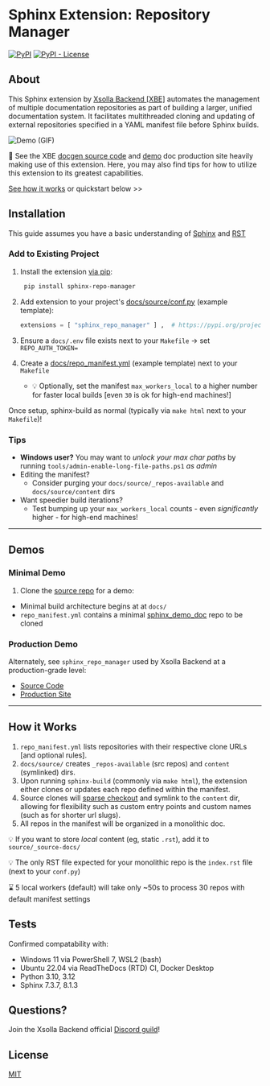 # Sphinx Extension: Repository Manager

<!-- Badges go here on the same line; PyPi doesn't support `\` or single-multi-line (it'll stack vertically) -->
[![PyPI](https://img.shields.io/pypi/v/sphinx-repo-manager)](https://pypi.org/project/sphinx-repo-manager/) [![PyPI - License](https://img.shields.io/pypi/l/sphinx-repo-manager)](https://opensource.org/licenses/MIT)

## About

This Sphinx extension by [Xsolla Backend [XBE]](https://docs.goxbe.io) automates the management of multiple
documentation repositories as part of building a larger, unified documentation system. It facilitates multithreaded
cloning and updating of external repositories specified in a YAML manifest file before Sphinx builds.

![Demo (GIF)](https://source.goxbe.io/Core/docs/sphinx_repo_manager/-/raw/master/docs/images/clone-example.gif)

📜 See the XBE [docgen source code](https://source.goxbe.io/Core/docs/xbe_static_docs)
and [demo](https://docs.goxbe.io) doc production site heavily making use of this extension.
Here, you may also find tips for how to utilize this extension to its greatest capabilities.

[See how it works](#how-it-works) or quickstart below >>

## Installation

This guide assumes you have a basic understanding of [Sphinx](https://www.sphinx-doc.org/en/master/) and
[RST](https://www.sphinx-doc.org/en/master/usage/restructuredtext/index.html)

### Add to Existing Project

1. Install the extension [via pip](https://pypi.org/project/sphinx-repo-manager):

   ```bash
    pip install sphinx-repo-manager
   ```

2. Add extension to your project's
   [docs/source/conf.py](https://source.goxbe.io/Core/docs/sphinx_repo_manager/-/blob/master/docs/source/conf.py)
   (example template):

   ```python
   extensions = [ "sphinx_repo_manager" ] ,  # https://pypi.org/project/sphinx-repo-manager
   ```

3. Ensure a `docs/.env` file exists next to your `Makefile` -> set `REPO_AUTH_TOKEN=`

4. Create a 
   [docs/repo_manifest.yml](https://source.goxbe.io/Core/docs/sphinx_repo_manager/-/blob/master/docs/repo_manifest.yml)
   (example template) next to your `Makefile`

   * 💡 Optionally, set the manifest `max_workers_local` to a higher number for faster local builds 
     [even `30` is ok for high-end machines!]

Once setup, sphinx-build as normal (typically via `make html` next to your `Makefile`)!

### Tips

- **Windows user?** You may want to *unlock your max char paths* by running `tools/admin-enable-long-file-paths.ps1` 
  *as admin*
- Editing the manifest?
   - Consider purging your `docs/source/_repos-available` and `docs/source/content` dirs
- Want speedier build iterations?
   - Test bumping up your `max_workers_local` counts - even *significantly* higher - for high-end machines!

___

## Demos

### Minimal Demo

1. Clone the [source repo](https://source.goxbe.io/Core/docs/sphinx_repo_manager) for a demo:

- Minimal build architecture begins at at `docs/`
- `repo_manifest.yml` contains a minimal [sphinx_demo_doc](https://source.goxbe.io/Core/docs/sphinx_demo_doc) repo to be cloned

### Production Demo

Alternately, see `sphinx_repo_manager` used by Xsolla Backend at a production-grade level:

- [Source Code](https://source.goxbe.io/Core/docs/xbe_static_docs)
- [Production Site](https://docs.goxbe.io)

___

## How it Works

1. `repo_manifest.yml` lists repositories with their respective clone URLs [and optional rules].
2. `docs/source/` creates `_repos-available` (src repos) and `content` (symlinked) dirs.
3. Upon running `sphinx-build` (commonly via `make html`), the extension either clones or updates each repo defined
   within the manifest.
4. Source clones will [sparse checkout](https://git-scm.com/docs/git-sparse-checkout) and symlink to the `content`
   dir, allowing for flexibility such as custom entry points and custom names (such as for shorter url slugs).
5. All repos in the manifest will be organized in a monolithic doc.

💡 If you want to store *local* content (eg, static `.rst`), add it to `source/_source-docs/`

💡 The only RST file expected for your monolithic repo is the `index.rst` file (next to your `conf.py`)

⌛ 5 local workers (default) will take only ~50s to process 30 repos with default manifest settings

## Tests

Confirmed compatability with:

- Windows 11 via PowerShell 7, WSL2 (bash)
- Ubuntu 22.04 via ReadTheDocs (RTD) CI, Docker Desktop
- Python 3.10, 3.12
- Sphinx 7.3.7, 8.1.3

## Questions?

Join the Xsolla Backend official [Discord guild](https://discord.gg/XsollaBackend)!

## License

[MIT](LICENSE)
